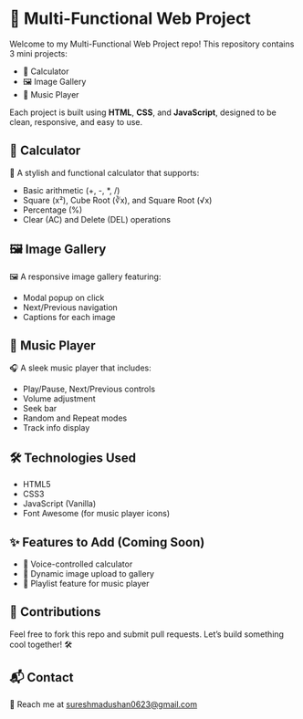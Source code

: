<h1>📱 Multi-Functional Web Project</h1>
<p>Welcome to my Multi-Functional Web Project repo! This repository contains 3 mini projects:</p>

<ul>
  <li>🧮 Calculator</li>
  <li>🖼️ Image Gallery</li>
  <li>🎵 Music Player</li>
</ul>

<p>Each project is built using <b>HTML</b>, <b>CSS</b>, and <b>JavaScript</b>, designed to be clean, responsive, and easy to use.</p>

<h2>🧮 Calculator</h2>
<p>🔢 A stylish and functional calculator that supports:</p>
<ul>
  <li>Basic arithmetic (+, -, *, /)</li>
  <li>Square (x²), Cube Root (∛x), and Square Root (√x)</li>
  <li>Percentage (%)</li>
  <li>Clear (AC) and Delete (DEL) operations</li>
</ul>

<h2>🖼️ Image Gallery</h2>
<p>🖼️ A responsive image gallery featuring:</p>
<ul>
  <li>Modal popup on click</li>
  <li>Next/Previous navigation</li>
  <li>Captions for each image</li>
</ul>

<h2>🎵 Music Player</h2>
<p>🎧 A sleek music player that includes:</p>
<ul>
  <li>Play/Pause, Next/Previous controls</li>
  <li>Volume adjustment</li>
  <li>Seek bar</li>
  <li>Random and Repeat modes</li>
  <li>Track info display</li>
</ul>

<h2>🛠️ Technologies Used</h2>
<ul>
  <li>HTML5</li>
  <li>CSS3</li>
  <li>JavaScript (Vanilla)</li>
  <li>Font Awesome (for music player icons)</li>
</ul>

<h2>✨ Features to Add (Coming Soon)</h2>
<ul>
  <li>🎤 Voice-controlled calculator</li>
  <li>📸 Dynamic image upload to gallery</li>
  <li>🎼 Playlist feature for music player</li>
</ul>

<h2>🙌 Contributions</h2>
<p>Feel free to fork this repo and submit pull requests. Let’s build something cool together! 🛠️</p>

<h2>📬 Contact</h2>
<p>📧 Reach me at <a href="mailto:sureshmadushan0623@gmail.com">sureshmadushan0623@gmail.com</a></p>
